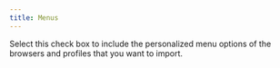 ```yaml
---
title: Menus
---
```



Select this check box to include the personalized menu options of the browsers and profiles that you want to import.
